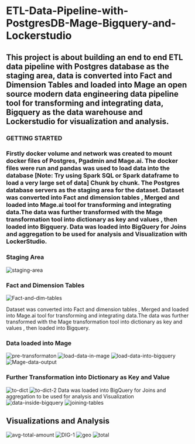 # ETL-Data-Pipeline-with-PostgresDB-Mage-Bigquery-and-Lockerstudio
## This project is about building an end to end ETL data pipeline with Postgres database as the staging area, data is converted into Fact and Dimension Tables and loaded into Mage an open source modern data engineering data pipeline tool for transforming and integrating data, Bigquery as the data warehouse and Lockerstudio for visualization and analysis.

### GETTING STARTED
### Firstly docker volume and network was created to mount docker files of Postgres, Pgadmin and Mage.ai. The docker files were run and pandas was used to load data into the database [Note: Try using Spark SQL or Spark dataframe to load a very large set of data] Chunk by chunk. The Postgres database servers as the staging area for the dataset. Dataset was converted into Fact and dimension tables , Merged and loaded into Mage.ai tool for transforming and integrating data.The data was further transformed with the Mage transformation tool into dictionary as key and values , then loaded into Bigquery. Data was loaded into BigQuery for Joins and aggregation to be used for analysis and Visualization with LockerStudio.
### Staging Area
![staging-area](https://github.com/liltims77/ETL-Data-Pipeline-with-PostgresDB-Mage-Bigquery-and-Lockerstudio/assets/41475769/82a23ffa-dc23-4fb1-83b1-b8af3ec6015a)
### Fact and Dimension Tables
![Fact-and-dim-tables](https://github.com/liltims77/ETL-Data-Pipeline-with-PostgresDB-Mage-Bigquery-and-Lockerstudio/assets/41475769/eeb5654e-8950-4083-9d63-4322c342185a)

Dataset was converted into Fact and dimension tables , Merged and loaded into Mage.ai tool for transforming and integrating data.The data was further transformed with the Mage transformation tool into dictionary as key and values , then loaded into Bigquery.
### Data loaded into Mage
![pre-transformaton](https://github.com/liltims77/ETL-Data-Pipeline-with-PostgresDB-Mage-Bigquery-and-Lockerstudio/assets/41475769/e1077b28-e9ea-4de4-b7b0-110b7ed2bb76)
![load-data-in-mage](https://github.com/liltims77/ETL-Data-Pipeline-with-PostgresDB-Mage-Bigquery-and-Lockerstudio/assets/41475769/6c6d9144-2cb2-4712-a128-8ce5cde9c89c)
![load-data-into-bigquery](https://github.com/liltims77/ETL-Data-Pipeline-with-PostgresDB-Mage-Bigquery-and-Lockerstudio/assets/41475769/69312909-d773-469f-b2cd-4e45df9ff115)
![Mage-data-output](https://github.com/liltims77/ETL-Data-Pipeline-with-PostgresDB-Mage-Bigquery-and-Lockerstudio/assets/41475769/b82bbcd8-9154-4a6e-8836-7749eb096ef4)
### Further Transformation into Dictionary as Key and Value
![to-dict](https://github.com/liltims77/ETL-Data-Pipeline-with-PostgresDB-Mage-Bigquery-and-Lockerstudio/assets/41475769/a6b603a8-893d-412a-b0bc-dd7a520ba671)
![to-dict-2](https://github.com/liltims77/ETL-Data-Pipeline-with-PostgresDB-Mage-Bigquery-and-Lockerstudio/assets/41475769/a346e779-85df-40bd-b560-70ec228fbddb)
Data was loaded into BigQuery for Joins and aggregation to be used for analysis and Visualization
![data-inside-bigquery](https://github.com/liltims77/ETL-Data-Pipeline-with-PostgresDB-Mage-Bigquery-and-Lockerstudio/assets/41475769/c286fd2e-8100-4d97-bba6-39c022d336d7)
![joining-tables](https://github.com/liltims77/ETL-Data-Pipeline-with-PostgresDB-Mage-Bigquery-and-Lockerstudio/assets/41475769/6d9ea519-a30a-4852-ba43-c0b05bf36782)
## Visualizations and Analysis
![avg-total-amount](https://github.com/liltims77/ETL-Data-Pipeline-with-PostgresDB-Mage-Bigquery-and-Lockerstudio/assets/41475769/82f9338b-5c7f-40eb-b380-17af24f5cb36)
![DIG-1](https://github.com/liltims77/ETL-Data-Pipeline-with-PostgresDB-Mage-Bigquery-and-Lockerstudio/assets/41475769/0539d6c4-fa71-4801-a253-b489a2164dab)
![geo](https://github.com/liltims77/ETL-Data-Pipeline-with-PostgresDB-Mage-Bigquery-and-Lockerstudio/assets/41475769/8e365243-b907-47c1-9555-c3c39302b1db)
![total](https://github.com/liltims77/ETL-Data-Pipeline-with-PostgresDB-Mage-Bigquery-and-Lockerstudio/assets/41475769/531e47ed-e875-481b-a77e-650e9f297d88)







